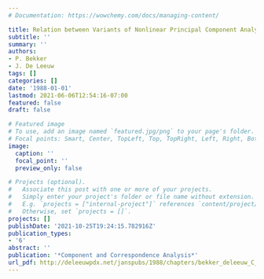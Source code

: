 ```yaml
---
# Documentation: https://wowchemy.com/docs/managing-content/

title: Relation between Variants of Nonlinear Principal Component Analysis
subtitle: ''
summary: ''
authors:
- P. Bekker
- J. De Leeuw
tags: []
categories: []
date: '1988-01-01'
lastmod: 2021-06-06T12:54:16-07:00
featured: false
draft: false

# Featured image
# To use, add an image named `featured.jpg/png` to your page's folder.
# Focal points: Smart, Center, TopLeft, Top, TopRight, Left, Right, BottomLeft, Bottom, BottomRight.
image:
  caption: ''
  focal_point: ''
  preview_only: false

# Projects (optional).
#   Associate this post with one or more of your projects.
#   Simply enter your project's folder or file name without extension.
#   E.g. `projects = ["internal-project"]` references `content/project/deep-learning/index.md`.
#   Otherwise, set `projects = []`.
projects: []
publishDate: '2021-10-25T19:24:15.782916Z'
publication_types:
- '6'
abstract: ''
publication: '*Component and Correspondence Analysis*'
url_pdf: http://deleeuwpdx.net/janspubs/1988/chapters/bekker_deleeuw_C_88.pdf
---
```

